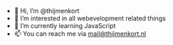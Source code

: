 - 👋 Hi, I’m @thijmenkort
- 👀 I’m interested in all webevelopment related things
- 🌱 I’m currently learning JavaScript
- 📫 You can reach me via mail@thijmenkort.nl

<!---
thijmenkort/thijmenkort is a ✨ special ✨ repository because its `README.md` (this file) appears on your GitHub profile.
You can click the Preview link to take a look at your changes.
--->
